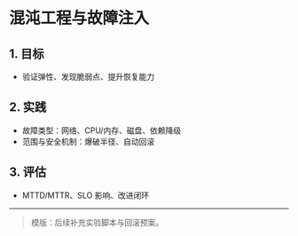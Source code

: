 ﻿# 混沌工程与故障注入

## 1. 目标
- 验证弹性、发现脆弱点、提升恢复能力

## 2. 实践
- 故障类型：网络、CPU/内存、磁盘、依赖降级
- 范围与安全机制：爆破半径、自动回滚

## 3. 评估
- MTTD/MTTR、SLO 影响、改进闭环

---

> 模版：后续补充实验脚本与回滚预案。
